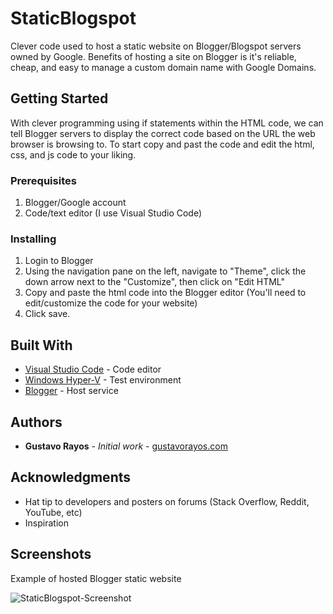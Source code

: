 # StaticBlogspot
Clever code used to host a static website on Blogger/Blogspot servers owned by Google. Benefits of hosting a site on Blogger is it's reliable, cheap, and easy to manage a custom domain name with Google Domains. 

## Getting Started

With clever programming using if statements within the HTML code, we can tell Blogger servers to display the correct code based on the URL the web browser is browsing to. To start copy and past the code and edit the html, css, and js code to your liking. 

### Prerequisites

1) Blogger/Google account
2) Code/text editor (I use Visual Studio Code)

### Installing

1) Login to Blogger
2) Using the navigation pane on the left, navigate to "Theme", click the down arrow next to the "Customize", then click on "Edit HTML"
3) Copy and paste the html code into the Blogger editor (You'll need to edit/customize the code for your website)
4) Click save. 

## Built With

* [Visual Studio Code](https://code.visualstudio.com/) - Code editor
* [Windows Hyper-V](https://www.microsoft.com/en-us/) - Test environment
* [Blogger](https://blogger.com) - Host service

## Authors

* **Gustavo Rayos** - *Initial work* - [gustavorayos.com](https://www.gustavorayos.com)

## Acknowledgments

* Hat tip to developers and posters on forums (Stack Overflow, Reddit, YouTube, etc)
* Inspiration

## Screenshots

Example of hosted Blogger static website

![StaticBlogspot-Screenshot](https://github.com/gustavorayos/StaticBlogspot/assets/8792052/fca60e5a-533e-4955-a236-c475c3e6b64a)



